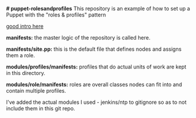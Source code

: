 **# puppet-rolesandprofiles**
This repository is an example of how to set up a Puppet with the "roles & profiles" pattern

[good intro here](https://www.craigdunn.org/2012/05/239/)

**manifests:**  the master logic of the repository is called here.

**manifests/site.pp:**  this is the default file that defines nodes and assigns them a role.

**modules/profiles/manifests:**  profiles that do actual units of work are kept in this directory.

**modules/role/manifests:**  roles are overall classes nodes can fit into and contain multiple profiles.

I've added the actual modules I used - jenkins/ntp to gitignore so as to not include them in this git repo.
